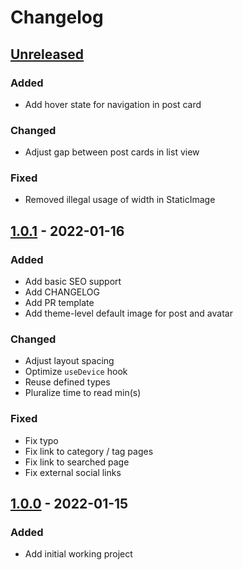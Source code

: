 # Changelog

## [Unreleased]

### Added

- Add hover state for navigation in post card

### Changed

- Adjust gap between post cards in list view

### Fixed

- Removed illegal usage of width in StaticImage

## [1.0.1] - 2022-01-16

### Added

- Add basic SEO support
- Add CHANGELOG
- Add PR template
- Add theme-level default image for post and avatar

### Changed

- Adjust layout spacing
- Optimize `useDevice` hook
- Reuse defined types
- Pluralize time to read min(s)

### Fixed

- Fix typo
- Fix link to category / tag pages
- Fix link to searched page
- Fix external social links

## [1.0.0] - 2022-01-15

### Added

- Add initial working project

[unreleased]: https://github.com/olivierlacan/keep-a-changelog/compare/v1.0.0...HEAD
[1.0.1]: https://github.com/olivierlacan/keep-a-changelog/compare/v1.0.0...v1.0.1
[1.0.0]: https://github.com/shyamajp/gatsby-theme-paste/releases/tag/v1.0.0
